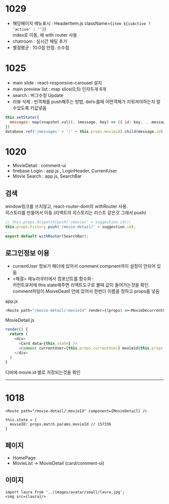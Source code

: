 # 1029 
- 해당페이지 메뉴표시 : HeaderItem.js  className={`item ${isActive ? 'active' : ''}`}   
 <BrowserRouter><Provider store={store}> index로 이동, <app>에 with router 사용
- chatroom : 실시간 채팅 추가
- 별점평균 : 10.0점 만점. 소수점
 

# 1025
- main slide : react-responsive-carousel 설치  
- main preview list : map slice(0,5) 인자두개 6개 
- search : 버그수정 Update
- 리뷰 삭제 : 빈객체를 push해주는 방법, del누를때 어떤객체가 지워져야하는지 알수있도록 키값넣음 
```js
this.setState({ 
  messages: map(snapshot.val(), (message, key) => ({ id: key, ...message}))
})
database.ref('/messages' + '/' + this.props.movieid).child(message.id).remove(); 
```

# 1020 
- MovieDetail : comment-ui 
- firebase Login : app.js , LoginHeader,  CurrentUser  
- Movie Search : app.js, SearchBar

## 검색
window링크를 쓰지않고, react-router-dom의 withRouter 사용.   
히스토리를 만들어서 이동 (리액트의 히스토리는 리스트 같은것 그래서 push)
```js
// this.props.dispatch(push('/movie/' + suggestion.id)); 
this.props.history.push('/movie-detail/' + suggestion.id);
...
export default withRouter(SearchBar); 
```

## 로그인정보 이용  
- currentUser 정보가 해더에 있어서 comment compnent까지 설정이 안되어 있음 
- <해결> 메뉴라우터에서 컴포넌트를 함수화 :  
커런트유저에 this.state해주면 리엑트도구로 볼때 값이 들어가는것을 확인. 
comment파일이 MoiveDeatil 안에 있어서 한번더 이름을 정하고 props를 넣음  

app.js
```js
<Route path="/movie-detail/:movieId" render={(props) =><MovieDecurrentUser={this.state.currentUser} {...props} />}/>
```

MovieDetail.js
```js
render() {
  return (
    <div>
      <Card data={this.state} />
      <Comment currentUser={this.props.currentUser} movieid{this.props.match.params.movieId}/> 
    </div>
  )
} 
```
디비에 movie.id 별로 저장되는것을 확인  


---

# 1018
```
<Route path="/movie-detail/:movieId" component={MovieDetail} />

this.state = {
  movieID: props.match.params.movieId // 157336 
}
```

## 페이지
- HomePage
- MovieList -> MovieDetail (card/comment-ui)

## 이미지
```
import laura from '../images/avatar/small/laura.jpg';
<img src={laura}/>
```